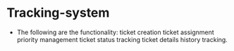 # Tracking-system

- The following are the functionality:
 ticket creation 
 ticket assignment
 priority management
 ticket status tracking
 ticket details
 history tracking. 